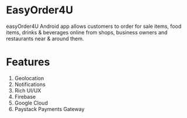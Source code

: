 # EasyOrder4U
easyOrder4U Android app allows customers to order for sale items, food items, drinks &amp; beverages online from shops, business owners and restaurants near &amp; around them.

# Features
1. Geolocation
2. Notifications
3. Rich UI/UX
4. Firebase
5. Google Cloud
6. Paystack Payments Gateway
